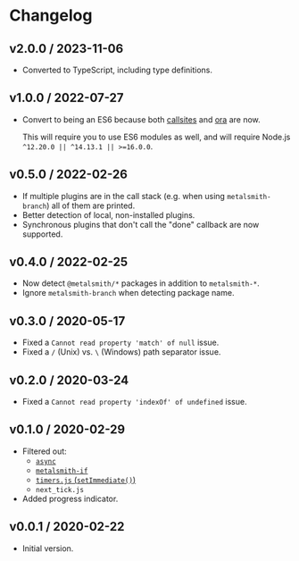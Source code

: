 # Changelog

## v2.0.0 / 2023-11-06

- Converted to TypeScript, including type definitions.

## v1.0.0 / 2022-07-27

- Convert to being an ES6 because both [callsites](https://www.npmjs.com/package/callsites) and [ora](https://www.npmjs.com/package/ora) are now.

  This will require you to use ES6 modules as well, and will require Node.js `^12.20.0 || ^14.13.1 || >=16.0.0`.

## v0.5.0 / 2022-02-26

- If multiple plugins are in the call stack (e.g. when using `metalsmith-branch`) all of them are printed.
- Better detection of local, non-installed plugins.
- Synchronous plugins that don't call the "done" callback are now supported.

## v0.4.0 / 2022-02-25

- Now detect `@metalsmith/*` packages in addition to `metalsmith-*`.
- Ignore `metalsmith-branch` when detecting package name.

## v0.3.0 / 2020-05-17

- Fixed a `Cannot read property 'match' of null` issue.
- Fixed a `` / `` (Unix) vs. `` \ `` (Windows) path separator issue.

## v0.2.0 / 2020-03-24

- Fixed a `Cannot read property 'indexOf' of undefined` issue.

## v0.1.0 / 2020-02-29

- Filtered out:
  - [`async`](https://www.npmjs.com/package/async)
  - [`metalsmith-if`](https://www.npmjs.com/package/metalsmith-if)
  - [`timers.js` (`setImmediate()`)](https://nodejs.org/api/timers.html)
  - `next_tick.js`
- Added progress indicator.

## v0.0.1 / 2020-02-22

- Initial version.
